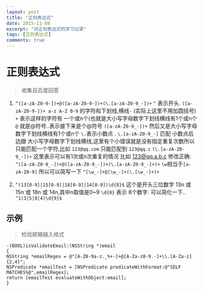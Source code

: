 ```yaml
---
layout: post
title: "正则表达式"
date: 2015-11-08
excerpt: "对正则表达式的学习记录"
tags: [正则表达式]
comments: true
---
```

# 正则表达式
> 收集自百度回答  

1. `^([a-zA-Z0-9-])+@([a-zA-Z0-9-])+(\.[a-zA-Z0-9_-])+`
   `^` 表示开头.
   `([a-zA-Z0-9-])+ a-z A-Z 0-9` 的字符和下划线,横线`-` (实际上这里不用加圆括号)
   `+` 表示这样的字符有 一个或n个(也就是大小写字母数字下划线横线有1个或n个
   `@` 就是@符号..表示接下来是个@符号
   `([a-zA-Z0-9_-])+` 然后又是大小写字母数字下划线横线有1个或n个
   `\.`表示小数点 .
   `\.[a-zA-Z0-9_-]` 匹配 小数点后边跟 大小写字母数字下划线横线,这里有个小错误就是没有指定重复次数所以只能匹配一个字符,比如 `123@qq.com` 只能匹配到 `123@qq.c`
   `(\.[a-zA-Z0-9_-])+` 这里表示可以有1次或n次重复的情况 比如 123@qq.a.b.c
   修改正确:
   `^([a-zA-Z0-9_-])+@([a-zA-Z0-9_-])+(\.[a-zA-Z0-9_-]+)+`
   `\w`相当于`[a-zA-Z0-9]` 所以可以简写一下 `^[\w_-]+@[\w_-]+(\.[\w_-]+)+`

2. `^(13[0-9]|15[0-9]|18[0-9]|14[0-9])\d{8}$`
   这个是开头三位数字 13n 或 15n 或 18n 或 14n,其中n取值是0~9
   `\d{8}` 表示 8个数字.
   可以简化一下..
   `^1(3|5|8|4)\d{9}$`  


## 示例

> 检验邮箱输入格式

```objc 
-(BOOL)isValidateEmail:(NSString *)email
{
NSString *emailRegex = @"[A-Z0-9a-z._%+-]+@[A-Za-z0-9.-]+\\.[A-Za-z]{2,4}";
NSPredicate *emailTest = [NSPredicate predicateWithFormat:@"SELF MATCHES%@",emailRegex];
return [emailTest evaluateWithObject:email];
}  
```
